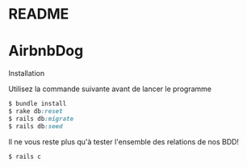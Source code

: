 # README
# AirbnbDog 



Installation

Utilisez la commande suivante avant de lancer le programme

```ruby
$ bundle install
$ rake db:reset
$ rails db:migrate
$ rails db:seed
```

Il ne vous reste plus qu'à tester l'ensemble des relations de nos BDD! 

```ruby
$ rails c 
```
